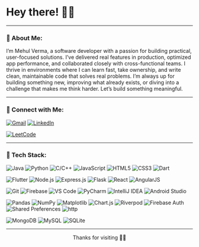 <!-- README.md -->

<h1 align="left">Hey there! 👋😄</h1>

---

### 💬 About Me:
I’m Mehul Verma, a software developer with a passion for building practical, user-focused solutions. I’ve delivered real features in production, optimized app performance, and collaborated closely with cross-functional teams. 
I thrive in environments where I can learn fast, take ownership, and write clean, maintainable code that solves real problems.
I’m always up for building something new, improving what already exists, or diving into a challenge that makes me think harder. Let’s build something meaningful.

<!--
- 🔭 Currently working on: Invoice generator app & AI agent experiments  
- 🌱 Currently learning: React ecosystem, Node.js, and backend integration  
- 💡 Interests: Automations, clean UI, productivity hacks  
- 🎯 Goal: Build portfolio-worthy apps & contribute to open source  

---
-->
<!--
### ⚡ Challenges I’m Taking On:
- 🧠 Deep diving into full-stack projects
- 🏋️‍♂️ Coding 6 days a week
- 🚫 Reducing time on YouTube & Instagram
- 🧘‍♂️ Practicing minimalist productivity
-->
---

### 📲 Connect with Me:

[![Gmail](https://img.shields.io/badge/-Gmail-D14836?style=flat-square&logo=gmail&logoColor=white)](mailto:mehulvermaw@gmail.com)
[![LinkedIn](https://img.shields.io/badge/-LinkedIn-blue?style=flat-square&logo=linkedin&logoColor=white)](https://www.linkedin.com/in/mehul-verma-b7a333246/)
<!-- [![Portfolio](https://img.shields.io/badge/-Portfolio-black?style=flat-square&logo=vercel)](https://your-portfolio-link.com)  -->
[![LeetCode](https://img.shields.io/badge/-LeetCode-orange?style=flat-square&logo=leetcode&logoColor=white)]([https://leetcode.com/yourusername](https://leetcode.com/u/Mehul001/))  
<!-- [![Twitter](https://img.shields.io/badge/-Twitter-1DA1F2?style=flat-square&logo=twitter&logoColor=white)](https://twitter.com/yourhandle) -->

---

### 🧰 Tech Stack:
<!-- Programming Languages -->
![Java](https://img.shields.io/badge/-Java-007396?style=flat-square&logo=java&logoColor=white)
![Python](https://img.shields.io/badge/-Python-3776AB?style=flat-square&logo=python&logoColor=white)
![C/C++](https://img.shields.io/badge/-C/C++-00599C?style=flat-square&logo=c%2B%2B&logoColor=white)
![JavaScript](https://img.shields.io/badge/-JavaScript-F7DF1E?style=flat-square&logo=javascript&logoColor=black)
![HTML5](https://img.shields.io/badge/-HTML5-E34F26?style=flat-square&logo=html5&logoColor=white)
![CSS3](https://img.shields.io/badge/-CSS3-1572B6?style=flat-square&logo=css3&logoColor=white)
![Dart](https://img.shields.io/badge/-Dart-0175C2?style=flat-square&logo=dart&logoColor=white)

<!-- Frameworks & Platforms -->
![Flutter](https://img.shields.io/badge/-Flutter-02569B?style=flat-square&logo=flutter&logoColor=white)
![Node.js](https://img.shields.io/badge/-Node.js-339933?style=flat-square&logo=node.js&logoColor=white)
![Express.js](https://img.shields.io/badge/-Express.js-000000?style=flat-square&logo=express&logoColor=white)
![Flask](https://img.shields.io/badge/-Flask-000000?style=flat-square&logo=flask&logoColor=white)
![React](https://img.shields.io/badge/-React-61DAFB?style=flat-square&logo=react&logoColor=black)
![AngularJS](https://img.shields.io/badge/-AngularJS-E23237?style=flat-square&logo=angularjs&logoColor=white)

<!-- Tools -->
![Git](https://img.shields.io/badge/-Git-F05032?style=flat-square&logo=git&logoColor=white)
![Firebase](https://img.shields.io/badge/-Firebase-FFCA28?style=flat-square&logo=firebase&logoColor=black)
![VS Code](https://img.shields.io/badge/-VS%20Code-007ACC?style=flat-square&logo=visual-studio-code&logoColor=white)
![PyCharm](https://img.shields.io/badge/-PyCharm-000000?style=flat-square&logo=pycharm&logoColor=white)
![IntelliJ IDEA](https://img.shields.io/badge/-IntelliJ-000000?style=flat-square&logo=intellij-idea&logoColor=white)
![Android Studio](https://img.shields.io/badge/-Android%20Studio-3DDC84?style=flat-square&logo=android-studio&logoColor=white)

<!-- Libraries & APIs -->
![Pandas](https://img.shields.io/badge/-Pandas-150458?style=flat-square&logo=pandas&logoColor=white)
![NumPy](https://img.shields.io/badge/-NumPy-013243?style=flat-square&logo=numpy&logoColor=white)
![Matplotlib](https://img.shields.io/badge/-Matplotlib-11557C?style=flat-square&logo=matplotlib&logoColor=white)
![Chart.js](https://img.shields.io/badge/-Chart.js-FF6384?style=flat-square&logo=chartdotjs&logoColor=white)
![Riverpod](https://img.shields.io/badge/-Riverpod-02569B?style=flat-square&logo=flutter&logoColor=white)
![Firebase Auth](https://img.shields.io/badge/-Firebase%20Auth-FFCA28?style=flat-square&logo=firebase&logoColor=black)
![Shared Preferences](https://img.shields.io/badge/-Shared%20Preferences-02569B?style=flat-square&logo=flutter&logoColor=white)
![http](https://img.shields.io/badge/-http-E44D26?style=flat-square&logo=postman&logoColor=white)

<!-- Databases -->
![MongoDB](https://img.shields.io/badge/-MongoDB-47A248?style=flat-square&logo=mongodb&logoColor=white)
![MySQL](https://img.shields.io/badge/-MySQL-4479A1?style=flat-square&logo=mysql&logoColor=white)
![SQLite](https://img.shields.io/badge/-SQLite-003B57?style=flat-square&logo=sqlite&logoColor=white)

---
<!--
### 📊 GitHub Stats:

![Your GitHub stats](https://github-readme-stats.vercel.app/api?username=yourusername&show_icons=true&theme=tokyonight)  
![Top Langs](https://github-readme-stats.vercel.app/api/top-langs/?username=yourusername&layout=compact&theme=tokyonight)

---

### 🏆 GitHub Trophies:

[![trophy](https://github-profile-trophy.vercel.app/?username=yourusername&theme=algolia&row=1&column=7)](https://github.com/ryo-ma/github-profile-trophy)

---

### 🚀 Top Projects:
- 💼 [Invoice Generator (React + Node)](https://github.com/yourusername/invoice-app)
- 📱 [AI PDF Assistant](https://github.com/yourusername/ai-pdf-agent)
- 🗂️ [Portfolio Website](https://github.com/yourusername/portfolio)

---

### 💬 Random Dev Quote:
> _"A new idea comes suddenly and in a rather intuitive way. But intuition is nothing but the outcome of earlier intellectual experience."_  
> — **Albert Einstein**

---
-->
<p align="center">Thanks for visiting 🚀✨</p>

